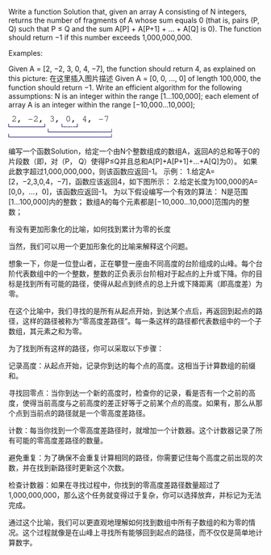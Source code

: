 
Write a function Solution that, given an array A consisting of N integers, returns the number of fragments of A whose sum equals 0 (that is, pairs (P, Q) such that P ≤ Q and the sum A[P] + A[P+1] + ... + A[Q] is 0). The function should return −1 if this number exceeds 1,000,000,000.

Examples:

Given A = [2, −2, 3, 0, 4, −7], the function should return 4, as explained on this picture:
在这里插入图片描述
Given A = [0, 0, ..., 0] of length 100,000, the function should return −1.
Write an efficient algorithm for the following assumptions:
N is an integer within the range [1...100,000];
each element of array A is an integer within the range [−10,000...10,000];

![alt text](image.png)

编写一个函数Solution，给定一个由N个整数组成的数组A，返回A的总和等于0的片段数（即，对（P， Q）使得P≤Q并且总和A[P]+A[P+1]+...+A[Q]为0）。
如果此数字超过1,000,000,000，则该函数应返回-1。
示例：
1.给定A=[2，−2,3,0,4，−7]，函数应该返回4，如下图所示：
2.给定长度为100,000的A=[0,0，...，0]，该函数应返回-1。
为以下假设编写一个有效的算法：
 N是范围[1...100,000]内的整数；
 数组A的每个元素都是[−10,000...10,000]范围内的整数；


有没有更加形象化的比喻，如何找到累计为零的长度


当然，我们可以用一个更加形象化的比喻来解释这个问题。

想象一下，你是一位登山者，正在攀登一座由不同高度的台阶组成的山峰。每个台阶代表数组中的一个整数，整数的正负表示台阶相对于起点的上升或下降。你的目标是找到所有可能的路径，使得从起点到终点的总上升或下降距离（即高度差）为零。

在这个比喻中，我们寻找的是所有从起点开始，到达某个点后，再返回到起点的路径，这样的路径被称为“零高度差路径”。每一条这样的路径都代表数组中的一个子数组，其元素之和为零。

为了找到所有这样的路径，你可以采取以下步骤：

记录高度：从起点开始，记录你到达的每个点的高度。这相当于计算数组的前缀和。

寻找回零点：当你到达一个新的高度时，检查你的记录，看是否有一个之前的高度，使得当前高度与之前高度的差正好等于之前某个点的高度。如果有，那么从那个点到当前点的路径就是一个零高度差路径。

计数：每当你找到一个零高度差路径时，就增加一个计数器。这个计数器记录了所有可能的零高度差路径的数量。

避免重复：为了确保不会重复计算相同的路径，你需要记住每个高度之前出现的次数，并在找到新路径时更新这个次数。

检查计数器：如果在寻找过程中，你找到的零高度差路径数量超过了1,000,000,000，那么这个任务就变得过于复杂，你可以选择放弃，并标记为无法完成。

通过这个比喻，我们可以更直观地理解如何找到数组中所有子数组的和为零的情况。这个过程就像是在山峰上寻找所有能够回到起点的路径，而不仅仅是简单地计算数字。